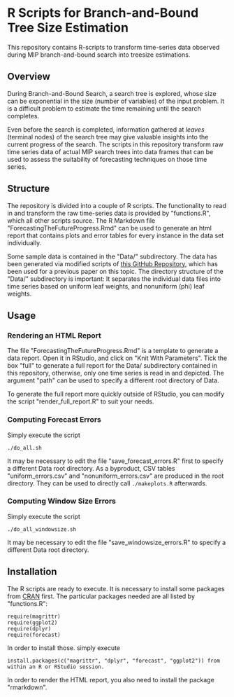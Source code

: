 # R Scripts for Branch-and-Bound Tree Size Estimation

This repository contains R-scripts to transform time-series data observed during MIP branch-and-bound search into treesize estimations.

## Overview

During Branch-and-Bound Search, a search tree is explored, whose size can be exponential in the size (number of variables) of the input problem. It is a difficult problem to estimate the time remaining until the search completes.

Even before the search is completed, information gathered at *leaves* (terminal nodes) of the search tree may give valuable insights into the current progress of the search.
The scripts in this repository transform raw time series data of actual MIP search trees into data frames that can be used to assess the suitability of forecasting techniques on those time series.

## Structure

The repository is divided into a couple of R scripts. The functionality to read in and transform the raw time-series data is provided by "functions.R", which all other scripts source.
The R Markdown file "ForecastingTheFutureProgress.Rmd" can be used to generate an html report that contains plots and error tables for every instance in the data set individually.

Some sample data is contained in the "Data/" subdirectory. The data has been generated via modified scripts of [this GitHub Repository](https://github.com/pierre-lebodic/bnb-mip-estimates), which has been used for a previous paper on this topic.
The directory structure of the "Data/" subdirectory is important: It separates the individual data files into time series based on uniform leaf weights, and nonuniform (phi) leaf weights.


## Usage

### Rendering an HTML Report

The file "ForecastingTheFutureProgress.Rmd" is a template to generate a data report. Open it in RStudio, and click on "Knit With Parameters". Tick the box "full" to generate a full report for the Data/ subdirectory contained in this repository, otherwise, only one time series is read in and depicted.
The argument "path" can be used to specify a different root directory of Data.

To generate the full report more quickly outside of RStudio, you can modify the script
"render_full_report.R" to suit your needs.

### Computing Forecast Errors

Simply execute the script

```
./do_all.sh
```

It may be necessary to edit the file "save_forecast_errors.R" first to specify a different Data root directory.
As a byproduct, CSV tables "uniform_errors.csv" and "nonuniform_errors.csv"
are produced in the root directory.
They can be used to directly call `./makeplots.R` afterwards.

### Computing Window Size Errors

Simply execute the script

```
./do_all_windowsize.sh
```

It may be necessary to edit the file "save_windowsize_errors.R" to specify a different Data root directory.


## Installation

The R scripts are ready to execute. It is necessary to install some packages from [CRAN](https://cran.r-project.org/) first. The particular packages needed are all listed by "functions.R":

```
require(magrittr)
require(ggplot2)
require(dplyr)
require(forecast)
```

In order to install those. simply execute

```
install.packages(c("magrittr", "dplyr", "forecast", "ggplot2")) from within an R or RStudio session.
```

In order to render the HTML report, you also need to install the package "rmarkdown".
